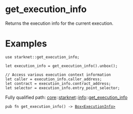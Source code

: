 # get_execution_info

Returns the execution info for the current execution.
# Examples

```cairo
use starknet::get_execution_info;

let execution_info = get_execution_info().unbox();

// Access various execution context information
let caller = execution_info.caller_address;
let contract = execution_info.contract_address;
let selector = execution_info.entry_point_selector;
```

Fully qualified path: [core](./core.md)::[starknet](./core-starknet.md)::[info](./core-starknet-info.md)::[get_execution_info](./core-starknet-info-get_execution_info.md)

<pre><code class="language-cairo">pub fn get_execution_info() -&gt; <a href="core-box-Box.html">Box&lt;ExecutionInfo&gt;</a></code></pre>

